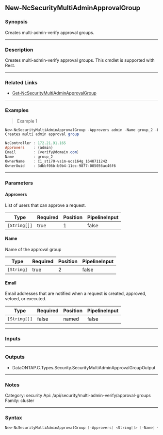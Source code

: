 New-NcSecurityMultiAdminApprovalGroup
-------------------------------------

### Synopsis
Creates multi-admin-verify approval groups.

---

### Description

Creates multi-admin-verify approval groups. This cmdlet is supported with Rest.

---

### Related Links
* [Get-NcSecurityMultiAdminApprovalGroup](Get-NcSecurityMultiAdminApprovalGroup)

---

### Examples
> Example 1

```PowerShell
New-NcSecurityMultiAdminApprovalGroup -Approvers admin -Name group_2 -Email verify@domain.com
Creates multi admin approval group

NcController : 172.21.91.165
Approvers    : {admin}
Email        : {verify@domain.com}
Name         : group_2
OwnerName    : C1_sti70-vsim-ucs164g_1648711242
OwnerUuid    : 3dbbf06b-b0b4-11ec-9877-005056ac46f6

```

---

### Parameters
#### **Approvers**
List of users that can approve a request.

|Type        |Required|Position|PipelineInput|
|------------|--------|--------|-------------|
|`[String[]]`|true    |1       |false        |

#### **Name**
Name of the approval group

|Type      |Required|Position|PipelineInput|
|----------|--------|--------|-------------|
|`[String]`|true    |2       |false        |

#### **Email**
Email addresses that are notified when a request is created, approved, vetoed, or executed.

|Type        |Required|Position|PipelineInput|
|------------|--------|--------|-------------|
|`[String[]]`|false   |named   |false        |

---

### Inputs

---

### Outputs
* DataONTAP.C.Types.Security.SecurityMultiAdminApprovalGroupOutput

---

### Notes
Category: security
Api: /api/security/multi-admin-verify/approval-groups
Family: cluster

---

### Syntax
```PowerShell
New-NcSecurityMultiAdminApprovalGroup [-Approvers] <String[]> [-Name] <String> [-Email <String[]>] [<CommonParameters>]
```

